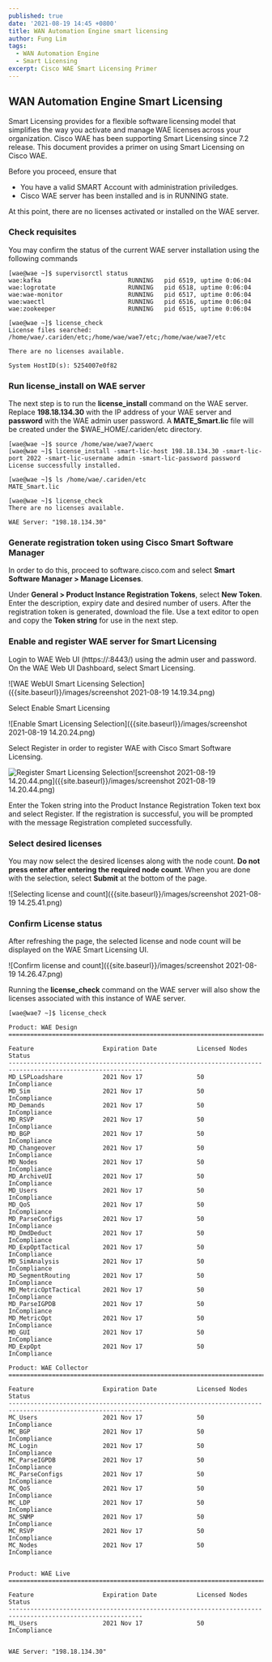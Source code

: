 ```yaml
---
published: true
date: '2021-08-19 14:45 +0800'
title: WAN Automation Engine smart licensing
author: Fung Lim
tags:
  - WAN Automation Engine
  - Smart Licensing
excerpt: Cisco WAE Smart Licensing Primer
---
```

## WAN Automation Engine Smart Licensing

Smart Licensing provides for a flexible software licensing model that simplifies the way you activate and manage WAE licenses across your organization. Cisco WAE has been supporting Smart Licensing since 7.2 release. This document provides a primer on using Smart Licensing on Cisco WAE.

Before you proceed, ensure that
* You have a valid SMART Account with administration priviledges.
* Cisco WAE server has been installed and is in RUNNING state.

At this point, there are no licenses activated or installed on the WAE server.



### Check requisites

You may confirm the status of the current WAE server installation using the following commands

```
[wae@wae ~]$ supervisorctl status
wae:kafka                        RUNNING   pid 6519, uptime 0:06:04
wae:logrotate                    RUNNING   pid 6518, uptime 0:06:04
wae:wae-monitor                  RUNNING   pid 6517, uptime 0:06:04
wae:waectl                       RUNNING   pid 6516, uptime 0:06:04
wae:zookeeper                    RUNNING   pid 6515, uptime 0:06:04
```

```
[wae@wae ~]$ license_check
License files searched:
/home/wae/.cariden/etc;/home/wae/wae7/etc;/home/wae/wae7/etc

There are no licenses available.

System HostID(s): 5254007e0f82
```


### Run license_install on WAE server

The next step is to run the **license_install** command on the WAE server. Replace **198.18.134.30** with the IP address of your WAE server and **password** with the WAE admin user password. A **MATE_Smart.lic** file will be created under the $WAE_HOME/.cariden/etc directory.

```
[wae@wae ~]$ source /home/wae/wae7/waerc
[wae@wae ~]$ license_install -smart-lic-host 198.18.134.30 -smart-lic-port 2022 -smart-lic-username admin -smart-lic-password password
License successfully installed.

[wae@wae ~]$ ls /home/wae/.cariden/etc
MATE_Smart.lic

[wae@wae ~]$ license_check
There are no licenses available.

WAE Server: "198.18.134.30"
```


### Generate registration token using Cisco Smart Software Manager

In order to do this, proceed to software.cisco.com and select **Smart Software Manager > Manage Licenses**. 

Under **General > Product Instance Registration Tokens**, select **New Token**. Enter the description, expiry date and desired number of users. After the registration token is generated, download the  file. Use a text editor to open and copy the **Token string** for use in the next step.



### Enable and register WAE server for Smart Licensing 

Login to WAE Web UI (https://<wae-ip-address>:8443/) using the admin user and password. On the WAE Web UI Dashboard, select Smart Licensing.
  
![WAE WebUI Smart Licensing Selection]({{site.baseurl}}/images/screenshot 2021-08-19 14.19.34.png)
  
Select Enable Smart Licensing
  
![Enable Smart Licensing Selection]({{site.baseurl}}/images/screenshot 2021-08-19 14.20.24.png)
  
Select Register in order to register WAE with Cisco Smart Software Licensing.
  
![Register Smart Licensing Selection]({{site.baseurl}}/images/screenshot%202021-08-19%2014.20.44.png)![screenshot 2021-08-19 14.20.44.png]({{site.baseurl}}/images/screenshot 2021-08-19 14.20.44.png)

  
Enter the Token string into the Product Instance Registration Token text box and select Register. If the registration is successful, you will be prompted with the message Registration completed successfully.

### Select desired licenses 
  
You may now select the desired licenses along with the node count. **Do not press enter after entering the required node count**. When you are done with the selection, select **Submit** at the bottom of the page.
  
![Selecting license and count]({{site.baseurl}}/images/screenshot 2021-08-19 14.25.41.png)


### Confirm License status 
  
After refreshing the page, the selected license and node count will be displayed on the WAE Smart Licensing UI. 
 

![Confirm license and count]({{site.baseurl}}/images/screenshot 2021-08-19 14.26.47.png)  

  
Running the **license_check** command on the WAE server will also show the licenses associated with this instance of WAE server.
  
```
[wae@wae7 ~]$ license_check

Product: WAE Design
==========================================================================================================

Feature                   Expiration Date           Licensed Nodes       Status
-----------------------------------------------------------------------------------------------------------
MD_LSPLoadshare           2021 Nov 17               50                   InCompliance
MD_Sim                    2021 Nov 17               50                   InCompliance
MD_Demands                2021 Nov 17               50                   InCompliance
MD_RSVP                   2021 Nov 17               50                   InCompliance
MD_BGP                    2021 Nov 17               50                   InCompliance
MD_Changeover             2021 Nov 17               50                   InCompliance
MD_Nodes                  2021 Nov 17               50                   InCompliance
MD_ArchiveUI              2021 Nov 17               50                   InCompliance
MD_Users                  2021 Nov 17               50                   InCompliance
MD_QoS                    2021 Nov 17               50                   InCompliance
MD_ParseConfigs           2021 Nov 17               50                   InCompliance
MD_DmdDeduct              2021 Nov 17               50                   InCompliance
MD_ExpOptTactical         2021 Nov 17               50                   InCompliance
MD_SimAnalysis            2021 Nov 17               50                   InCompliance
MD_SegmentRouting         2021 Nov 17               50                   InCompliance
MD_MetricOptTactical      2021 Nov 17               50                   InCompliance
MD_ParseIGPDB             2021 Nov 17               50                   InCompliance
MD_MetricOpt              2021 Nov 17               50                   InCompliance
MD_GUI                    2021 Nov 17               50                   InCompliance
MD_ExpOpt                 2021 Nov 17               50                   InCompliance

Product: WAE Collector
==========================================================================================================

Feature                   Expiration Date           Licensed Nodes       Status
-----------------------------------------------------------------------------------------------------------
MC_Users                  2021 Nov 17               50                   InCompliance
MC_BGP                    2021 Nov 17               50                   InCompliance
MC_Login                  2021 Nov 17               50                   InCompliance
MC_ParseIGPDB             2021 Nov 17               50                   InCompliance
MC_ParseConfigs           2021 Nov 17               50                   InCompliance
MC_QoS                    2021 Nov 17               50                   InCompliance
MC_LDP                    2021 Nov 17               50                   InCompliance
MC_SNMP                   2021 Nov 17               50                   InCompliance
MC_RSVP                   2021 Nov 17               50                   InCompliance
MC_Nodes                  2021 Nov 17               50                   InCompliance


Product: WAE Live
==========================================================================================================

Feature                   Expiration Date           Licensed Nodes       Status
-----------------------------------------------------------------------------------------------------------
ML_Users                  2021 Nov 17               50                   InCompliance


WAE Server: "198.18.134.30"
```
